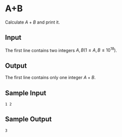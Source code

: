 # A+B

Calculate $A+B$ and print it.

## Input

The first line contains two integers $A, B (1 \leq A, B \leq 10^{18})$.

## Output

The first line contains only one integer $A+B$.

## Sample Input
```
1 2
```

## Sample Output
```
3
```